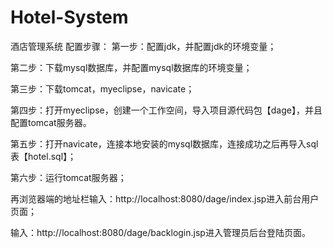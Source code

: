 # Hotel-System
酒店管理系统
配置步骤：
第一步：配置jdk，并配置jdk的环境变量；

第二步：下载mysql数据库，并配置mysql数据库的环境变量；

第三步：下载tomcat，myeclipse，navicate；

第四步：打开myeclipse，创建一个工作空间，导入项目源代码包【dage】，并且配置tomcat服务器。

第五步：打开navicate，连接本地安装的mysql数据库，连接成功之后再导入sql表【hotel.sql】；

第六步：运行tomcat服务器；

再浏览器端的地址栏输入：http://localhost:8080/dage/index.jsp进入前台用户页面；

输入：http://localhost:8080/dage/backlogin.jsp进入管理员后台登陆页面。
